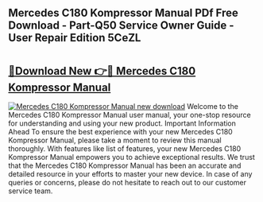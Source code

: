 ## Mercedes C180 Kompressor Manual PDf Free Download - Part-Q50 Service Owner Guide - User Repair Edition 5CeZL

# <h2><a href="http://bc4760.oget.top/?id=Mercedes+C180+Kompressor+Manual">🔗Download New 👉🔴 Mercedes C180 Kompressor Manual</a></h2>

[![Mercedes C180 Kompressor Manual new download](https://i.imgur.com/5g1atiW.png)](http://bc4760.oget.top/?id=Mercedes+C180+Kompressor+Manual)
Welcome to the Mercedes C180 Kompressor Manual user manual, your one-stop resource for understanding and using your new product. Important Information Ahead To ensure the best experience with your new Mercedes C180 Kompressor Manual, please take a moment to review this manual thoroughly. With features like list of features, your new Mercedes C180 Kompressor Manual empowers you to achieve exceptional results. We trust that the Mercedes C180 Kompressor Manual has been an accurate and detailed resource in your efforts to master your new device. In case of any queries or concerns, please do not hesitate to reach out to our customer service team.
